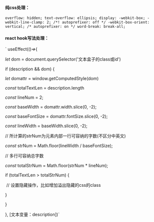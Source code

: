 #### 纯css处理：

`overflow: hidden;
text-overflow: ellipsis;
display: -webkit-box;
 -webkit-line-clamp: 2;
/*! autoprefixer: off */
 -webkit-box-orient: vertical;
 /* autoprefixer: on */
word-break: break-all;`



#### react hook写法处理：

` useEffect(()*=>*{

  *let* dom = document.querySelector('文本盒子的class或id')

  if (description && dom) {

   *let* domattr = window.getComputedStyle(dom)

   *const* totalTextLen = description.length

   *const* lineNum = 2;

   *const* baseWidth = domattr.width.slice(0, -2);

   *const* baseFontSize = domattr.fontSize.slice(0, -2);

   *const* lineWidth = baseWidth.slice(0, -2);

   

   // 所计算的strNum为元素内部一行可容纳的字数(不区分中英文)

   *const* strNum = Math.floor(lineWidth / baseFontSize);



   // 多行可容纳总字数

   *const* totalStrNum = Math.floor(strNum * lineNum);



   if (totalTextLen > totalStrNum) {

​    // 设置隐藏操作，比如增加溢出隐藏的css的class

   }

  }

 }, [文本变量：description])`
